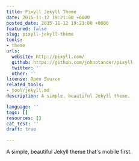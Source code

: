 ```yaml
---
title: Pixyll Jekyll Theme
date: 2015-11-12 19:21:00 +0000
posted_date: 2015-11-12 19:21:00 +0000
featured: false
slug: pixyll-jekyll-theme
tools:
- theme
urls:
  website: http://pixyll.com/
  github: https://github.com/johnotander/pixyll
  twitter: ''
  other: ''
license: Open Source
related_tools:
- tool/jekyll.md
description: A simple, beautiful Jekyll theme.

language: ''
tags: []
resources: []
cat_test: ''
draft: true

---
```

A simple, beautiful Jekyll theme that's mobile first.





